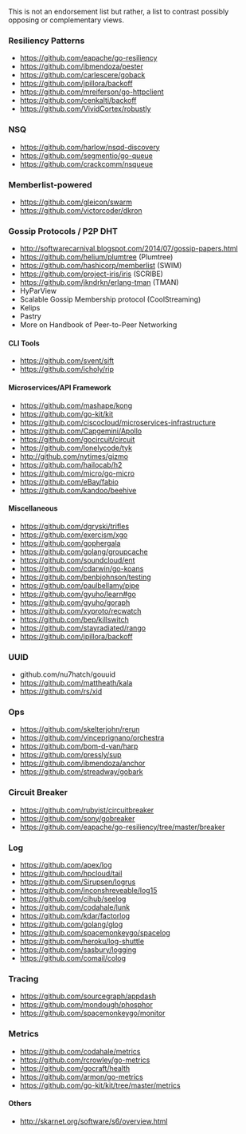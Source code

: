 This is not an endorsement list but rather, a list to contrast possibly opposing or complementary views.

### Resiliency Patterns

- https://github.com/eapache/go-resiliency
- https://github.com/ibmendoza/pester
- https://github.com/carlescere/goback
- https://github.com/jpillora/backoff
- https://github.com/mreiferson/go-httpclient
- https://github.com/cenkalti/backoff
- https://github.com/VividCortex/robustly

### NSQ

- https://github.com/harlow/nsqd-discovery
- https://github.com/segmentio/go-queue
- https://github.com/crackcomm/nsqueue

### Memberlist-powered

- https://github.com/gleicon/swarm
- https://github.com/victorcoder/dkron

### Gossip Protocols / P2P DHT

- http://softwarecarnival.blogspot.com/2014/07/gossip-papers.html
- https://github.com/helium/plumtree (Plumtree)
- https://github.com/hashicorp/memberlist (SWIM)
- https://github.com/project-iris/iris (SCRIBE)
- https://github.com/jkndrkn/erlang-tman (TMAN)
- HyParView
- Scalable Gossip Membership protocol (CoolStreaming)
- Kelips
- Pastry
- More on Handbook of Peer-to-Peer Networking

#### CLI Tools

- https://github.com/svent/sift
- https://github.com/icholy/rip

#### Microservices/API Framework

- https://github.com/mashape/kong
- https://github.com/go-kit/kit
- https://github.com/ciscocloud/microservices-infrastructure
- https://github.com/Capgemini/Apollo
- https://github.com/gocircuit/circuit
- https://github.com/lonelycode/tyk
- http://github.com/nytimes/gizmo
- https://github.com/hailocab/h2
- https://github.com/micro/go-micro
- https://github.com/eBay/fabio
- https://github.com/kandoo/beehive

#### Miscellaneous

- https://github.com/dgryski/trifles
- https://github.com/exercism/xgo
- https://github.com/gophergala
- https://github.com/golang/groupcache
- https://github.com/soundcloud/ent
- https://github.com/cdarwin/go-koans
- https://github.com/benbjohnson/testing
- https://github.com/paulbellamy/pipe
- https://github.com/gyuho/learn#go
- https://github.com/gyuho/goraph
- https://github.com/xyproto/recwatch
- https://github.com/bep/killswitch
- https://github.com/stayradiated/rango
- https://github.com/jpillora/backoff

### UUID

- github.com/nu7hatch/gouuid
- https://github.com/mattheath/kala
- https://github.com/rs/xid

### Ops

- https://github.com/skelterjohn/rerun
- https://github.com/vinceprignano/orchestra
- https://github.com/bom-d-van/harp
- https://github.com/pressly/sup
- https://github.com/ibmendoza/anchor
- https://github.com/streadway/gobark

### Circuit Breaker

- https://github.com/rubyist/circuitbreaker
- https://github.com/sony/gobreaker
- https://github.com/eapache/go-resiliency/tree/master/breaker

### Log 

- https://github.com/apex/log
- https://github.com/hpcloud/tail
- https://github.com/Sirupsen/logrus
- https://github.com/inconshreveable/log15
- https://github.com/cihub/seelog
- https://github.com/codahale/lunk
- https://github.com/kdar/factorlog
- https://github.com/golang/glog
- https://github.com/spacemonkeygo/spacelog
- https://github.com/heroku/log-shuttle
- https://github.com/sasbury/logging
- https://github.com/comail/colog

### Tracing

- https://github.com/sourcegraph/appdash
- https://github.com/mondough/phosphor
- https://github.com/spacemonkeygo/monitor

### Metrics

- https://github.com/codahale/metrics
- https://github.com/rcrowley/go-metrics
- https://github.com/gocraft/health
- https://github.com/armon/go-metrics
- https://github.com/go-kit/kit/tree/master/metrics

#### Others

- http://skarnet.org/software/s6/overview.html

